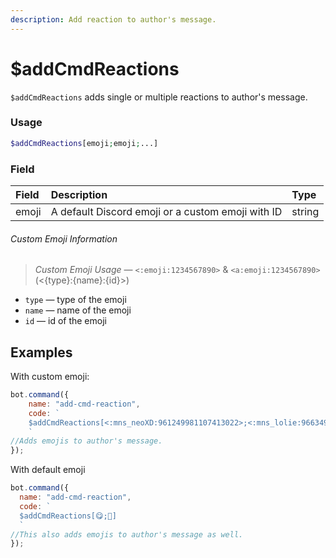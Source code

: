 ```yaml
---
description: Add reaction to author's message.
---
```


# $addCmdReactions

`$addCmdReactions` adds single or multiple reactions to author's message.

### Usage

```php
$addCmdReactions[emoji;emoji;...]
```

### Field

| Field | Description | Type |
| :--- | :--- | :--- |
| emoji | A default Discord emoji or a custom emoji with ID | string |

###### Custom Emoji Information

> *Custom Emoji Usage* — `<:emoji:1234567890>` & `<a:emoji:1234567890>` (<\{type\}:\{name\}:\{id\}>) 

* `type` — type of the emoji 
* `name` — name of the emoji
* `id` — id of the emoji

## Examples

With custom emoji:

```javascript
bot.command({
	name: "add-cmd-reaction",
	code: `
	$addCmdReactions[<:mns_neoXD:961249981107413022>;<:mns_lolie:966349758203559977>]
	`
//Adds emojis to author's message.
});
```

With default emoji

```javascript
bot.command({
  name: "add-cmd-reaction",
  code: `
  $addCmdReactions[😋;🤠]
  `
//This also adds emojis to author's message as well.
});
```
